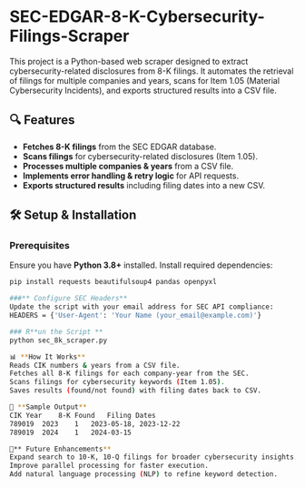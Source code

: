 # SEC-EDGAR-8-K-Cybersecurity-Filings-Scraper
This project is a Python-based web scraper designed to extract cybersecurity-related disclosures from 8-K filings. It automates the retrieval of filings for multiple companies and years, scans for Item 1.05 (Material Cybersecurity Incidents), and exports structured results into a CSV file.

## 🔍 Features
- **Fetches 8-K filings** from the SEC EDGAR database.
- **Scans filings** for cybersecurity-related disclosures (Item 1.05).
- **Processes multiple companies & years** from a CSV file.
- **Implements error handling & retry logic** for API requests.
- **Exports structured results** including filing dates into a new CSV.

## 🛠️ Setup & Installation
### Prerequisites
Ensure you have **Python 3.8+** installed. Install required dependencies:
```bash
pip install requests beautifulsoup4 pandas openpyxl

###** Configure SEC Headers**
Update the script with your email address for SEC API compliance:
HEADERS = {'User-Agent': 'Your Name (your_email@example.com)'}

### R**un the Script **
python sec_8k_scraper.py

📊 **How It Works**
Reads CIK numbers & years from a CSV file.
Fetches all 8-K filings for each company-year from the SEC.
Scans filings for cybersecurity keywords (Item 1.05).
Saves results (found/not found) with filing dates back to CSV.

📝 **Sample Output**
CIK	Year	8-K Found	Filing Dates
789019	2023	1	2023-05-18, 2023-12-22
789019	2024	1	2024-03-15

🚀** Future Enhancements**
Expand search to 10-K, 10-Q filings for broader cybersecurity insights.
Improve parallel processing for faster execution.
Add natural language processing (NLP) to refine keyword detection.




